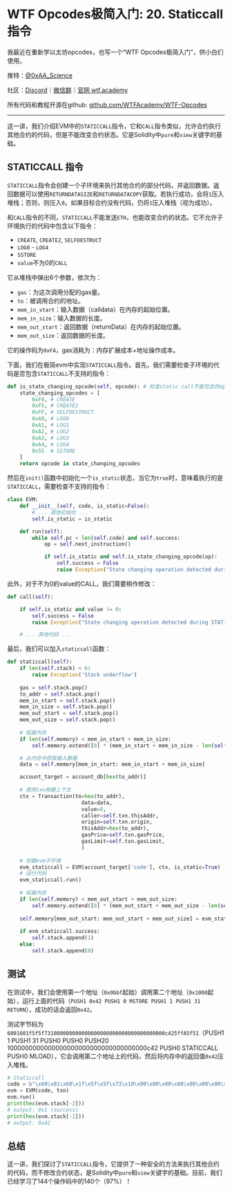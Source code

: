 # WTF Opcodes极简入门: 20. Staticcall指令

我最近在重新学以太坊opcodes，也写一个“WTF Opcodes极简入门”，供小白们使用。

推特：[@0xAA_Science](https://twitter.com/0xAA_Science)

社区：[Discord](https://discord.gg/5akcruXrsk)｜[微信群](https://docs.google.com/forms/d/e/1FAIpQLSe4KGT8Sh6sJ7hedQRuIYirOoZK_85miz3dw7vA1-YjodgJ-A/viewform?usp=sf_link)｜[官网 wtf.academy](https://wtf.academy)

所有代码和教程开源在github: [github.com/WTFAcademy/WTF-Opcodes](https://github.com/WTFAcademy/WTF-Opcodes)

-----

这一讲，我们介绍EVM中的`STATICCALL`指令，它和`CALL`指令类似，允许合约执行其他合约的代码，但是不能改变合约状态。它是Solidity中`pure`和`view`关键字的基础。

## STATICCALL 指令

`STATICCALL`指令会创建一个子环境来执行其他合约的部分代码，并返回数据。返回数据可以使用`RETURNDATASIZE`和`RETURNDATACOPY`获取。若执行成功，会将`1`压入堆栈；否则，则压入`0`。如果目标合约没有代码，仍将`1`压入堆栈（视为成功）。

和`CALL`指令的不同，`STATICCALL`不能发送`ETH`，也能改变合约的状态。它不允许子环境执行的代码中包含以下指令：

- `CREATE`, `CREATE2`, `SELFDESTRUCT`
- `LOG0` - `LOG4`
- `SSTORE`
- `value`不为0的`CALL`

它从堆栈中弹出6个参数，依次为：

- `gas`：为这次调用分配的gas量。
- `to`：被调用合约的地址。
- `mem_in_start`：输入数据（calldata）在内存的起始位置。
- `mem_in_size`：输入数据的长度。
- `mem_out_start`：返回数据（returnData）在内存的起始位置。
- `mem_out_size`：返回数据的长度。

它的操作码为`0xFA`，gas消耗为：内存扩展成本+地址操作成本。

下面，我们在极简evm中实现`STATICCALL`指令。首先，我们需要检查子环境的代码是否包含`STATICCALL`不支持的指令：

```python
def is_state_changing_opcode(self, opcode): # 检查static call不能包含的opcodes
    state_changing_opcodes = [
        0xF0, # CREATE
        0xF5, # CREATE2
        0xFF, # SELFDESTRUCT
        0xA0, # LOG0
        0xA1, # LOG1
        0xA2, # LOG2
        0xA3, # LOG3
        0xA4, # LOG4
        0x55  # SSTORE
    ]
    return opcode in state_changing_opcodes
```

然后在`init()`函数中初始化一个`is_static`状态，当它为`true`时，意味着执行的是`STATICCALL`，需要检查不支持的指令：

```python
class EVM:
    def __init__(self, code, is_static=False):
        # ... 其他初始化 ...
        self.is_static = is_static

    def run(self):
        while self.pc < len(self.code) and self.success:
            op = self.next_instruction()

            if self.is_static and self.is_state_changing_opcode(op):
                self.success = False
                raise Exception("State changing operation detected during STATICCALL!")
```

此外，对于不为0的value的CALL，我们需要稍作修改：

```python
def call(self):

    if self.is_static and value != 0:
        self.success = False
        raise Exception("State changing operation detected during STATICCALL!")

    # ... 其他代码 ...
```

最后，我们可以加入`staticcall`函数：

```python
def staticcall(self):
    if len(self.stack) < 6:
        raise Exception('Stack underflow')
        
    gas = self.stack.pop()
    to_addr = self.stack.pop()
    mem_in_start = self.stack.pop()
    mem_in_size = self.stack.pop()
    mem_out_start = self.stack.pop()
    mem_out_size = self.stack.pop()
    
    # 拓展内存
    if len(self.memory) < mem_in_start + mem_in_size:
        self.memory.extend([0] * (mem_in_start + mem_in_size - len(self.memory)))

    # 从内存中获取输入数据
    data = self.memory[mem_in_start: mem_in_start + mem_in_size]

    account_target = account_db[hex(to_addr)]
    
    # 使用txn构建上下文
    ctx = Transaction(to=hex(to_addr), 
                        data=data,
                        value=0,
                        caller=self.txn.thisAddr, 
                        origin=self.txn.origin, 
                        thisAddr=hex(to_addr), 
                        gasPrice=self.txn.gasPrice, 
                        gasLimit=self.txn.gasLimit, 
                        )
    
    # 创建evm子环境
    evm_staticcall = EVM(account_target['code'], ctx, is_static=True)
    # 运行代码
    evm_staticcall.run()
    
    # 拓展内存
    if len(self.memory) < mem_out_start + mem_out_size:
        self.memory.extend([0] * (mem_out_start + mem_out_size - len(self.memory)))
    
    self.memory[mem_out_start: mem_out_start + mem_out_size] = evm_staticcall.returnData
    
    if evm_staticcall.success:
        self.stack.append(1)  
    else:
        self.stack.append(0)
```

## 测试

在测试中，我们会使用第一个地址（`0x9bbf`起始）调用第二个地址（`0x1000`起始），运行上面的代码（`PUSH1 0x42 PUSH1 0 MSTORE PUSH1 1 PUSH1 31 RETURN`），成功的话会返回`0x42`。

测试字节码为`6001601f5f5f731000000000000000000000000000000000000c425ffA5f51`（PUSH1 1 PUSH1 31 PUSH0 PUSH0 PUSH20 1000000000000000000000000000000000000c42 PUSH0 STATICCALL PUSH0 MLOAD），它会调用第二个地址上的代码，然后将内存中的返回值`0x42`压入堆栈。

```python
# Staticcall
code = b"\x60\x01\x60\x1f\x5f\x5f\x73\x10\x00\x00\x00\x00\x00\x00\x00\x00\x00\x00\x00\x00\x00\x00\x00\x00\x00\x0c\x42\x5f\xfA\x5f\x51"
evm = EVM(code, txn)
evm.run()
print(hex(evm.stack[-2]))
# output: 0x1 (success)
print(hex(evm.stack[-1]))
# output: 0x42
```

## 总结

这一讲，我们探讨了`STATICCALL`指令，它提供了一种安全的方法来执行其他合约的代码，而不修改合约状态，是Solidity中`pure`和`view`关键字的基础。目前，我们已经学习了144个操作码中的140个（97%）！
